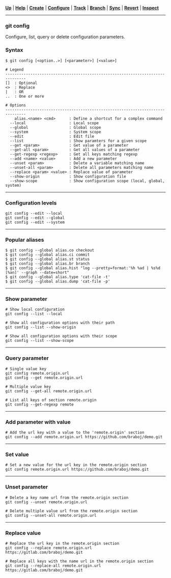 [**Up**](../03-Configure/configure.md) |
[**Help**](../01-Help/help.md) |
[**Create**](../02-Create/create.md) |
[**Configure**](../03-Configure/configure.md) |
[**Track**](../04-Track/track.md) |
[**Branch**](../05-Branch/branch.md) |
[**Sync**](../06-Sync/sync.md) |
[**Revert**](../07-Revert/revert.md) |
[**Inspect**](../08-Inspect/inspect.md)

-------------------------------------------------------------------------------
### git config
Configure, list, query or delete configuration parameters.

### Syntax
```
$ git config [<option..>] [<parameter>] [<value>]

# Legend
-------------------------------------------------------------------------------
[]  : Optional
<>  : Replace
|   : OR
..  : One or more

# Options
-------------------------------------------------------------------------------
    alias.<name> <cmd>      : Define a shortcut for a complex command
  --local                   : Local scope
  --global                  : Global scope
  --system                  : System scope
  --edit                    : Edit file
  --list                    : Show paramters for a given scope
  --get <param>             : Get value of a parameter
  --get-all <param>         : Get all values of a parameter 
  --get-regexp <regexp>     : Get all keys matching regexp
  --add <name> <value>      : Add a new parameter
  --unset <param>           : Delete a variable matching name
  --unset-all <param>       : Delete all parameters matching name 
  --replace <param> <value> : Replace value of parameter
  --show-origin             : Show configuration file
  --show-scope              : Show configuration scope (local, global, system)
```

-------------------------------------------------------------------------------

### Configuration levels
    git config --edit --local
    git config --edit --global
    git config --edit --system

-------------------------------------------------------------------------------

### Popular aliases

```shell
$ git config --global alias.co checkout
$ git config --global alias.ci commit
$ git config --global alias.st status
$ git config --global alias.br branch
$ git config --global alias.hist "log --pretty=format:'%h %ad | %s%d [%an]' --graph --date=short"
$ git config --global alias.type 'cat-file -t'
$ git config --global alias.dump 'cat-file -p'
```

-------------------------------------------------------------------------------

### Show parameter
    # Show local configuration
    git config --list --local

    # Show all configuration options with their path
    git config --list --show-origin

    # Show all configuration options with their scope
    git config --list --show-scope

-------------------------------------------------------------------------------

### Query parameter
    # Single value key
    git config remote.origin.url
    git config --get remote.origin.url
    
    # Multiple value key
    git config --get-all remote.origin.url

    # List all keys of section remote.origin
    git config --get-regexp remote

-------------------------------------------------------------------------------

### Add parameter with value
    # Add the url key with a value to the 'remote.origin' section
    git config --add remote.origin.url https://github.com/braboj/demo.git

-------------------------------------------------------------------------------

### Set value
    # Set a new value for the url key in the remote.origin section
    git config remote.origin.url https://github.com/braboj/demo.git

-------------------------------------------------------------------------------

### Unset parameter
    # Delete a key name url from the remote.origin section 
    git config --unset remote.origin.url
    
    # Delete multiple value url from the remote.origin section
    git config --unset-all remote.origin.url

-------------------------------------------------------------------------------

### Replace value
    # Replace the url key in the remote.origin section
    git config --replace remote.origin.url https://gitlab.com/braboj/demo.git
    
    # Replace all keys with the name url in the remote.origin section
    git config --replace-all remote.origin.url https://gitlab.com/braboj/demo.git
